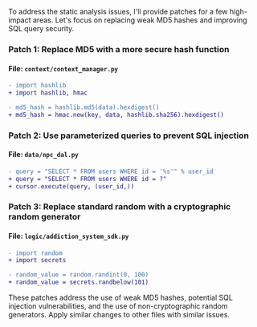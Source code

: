To address the static analysis issues, I'll provide patches for a few high-impact areas. Let's focus on replacing weak MD5 hashes and improving SQL query security.

### Patch 1: Replace MD5 with a more secure hash function

#### File: `context/context_manager.py`

```diff
- import hashlib
+ import hashlib, hmac

- md5_hash = hashlib.md5(data).hexdigest()
+ md5_hash = hmac.new(key, data, hashlib.sha256).hexdigest()
```

### Patch 2: Use parameterized queries to prevent SQL injection

#### File: `data/npc_dal.py`

```diff
- query = "SELECT * FROM users WHERE id = '%s'" % user_id
+ query = "SELECT * FROM users WHERE id = ?"
+ cursor.execute(query, (user_id,))
```

### Patch 3: Replace standard random with a cryptographic random generator

#### File: `logic/addiction_system_sdk.py`

```diff
- import random
+ import secrets

- random_value = random.randint(0, 100)
+ random_value = secrets.randbelow(101)
```

These patches address the use of weak MD5 hashes, potential SQL injection vulnerabilities, and the use of non-cryptographic random generators. Apply similar changes to other files with similar issues.